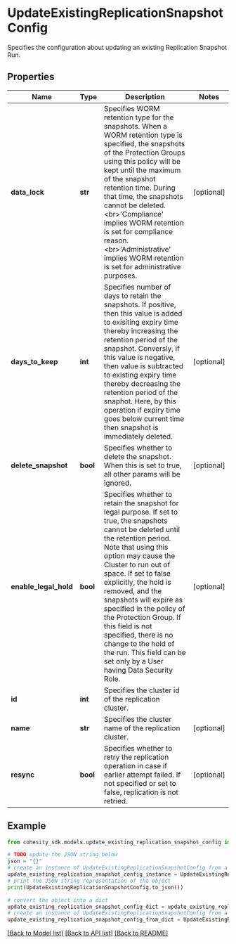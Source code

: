 # UpdateExistingReplicationSnapshotConfig

Specifies the configuration about updating an existing Replication Snapshot Run.

## Properties

Name | Type | Description | Notes
------------ | ------------- | ------------- | -------------
**data_lock** | **str** | Specifies WORM retention type for the snapshots. When a WORM retention type is specified, the snapshots of the Protection Groups using this policy will be kept until the maximum of the snapshot retention time. During that time, the snapshots cannot be deleted. &lt;br&gt;&#39;Compliance&#39; implies WORM retention is set for compliance reason. &lt;br&gt;&#39;Administrative&#39; implies WORM retention is set for administrative purposes. | [optional] 
**days_to_keep** | **int** | Specifies number of days to retain the snapshots. If positive, then this value is added to exisiting expiry time thereby increasing  the retention period of the snapshot. Conversly, if this value is negative, then value is subtracted to existing expiry time thereby decreasing the retention period of the snaphot. Here, by this operation if expiry time goes below current time then snapshot is immediately deleted. | [optional] 
**delete_snapshot** | **bool** | Specifies whether to delete the snapshot. When this is set to true, all other params will be ignored. | [optional] 
**enable_legal_hold** | **bool** | Specifies whether to retain the snapshot for legal purpose. If set to true, the snapshots cannot be deleted until the retention period. Note that using this option may cause the Cluster to run out of space. If set to false explicitly, the hold is removed, and the snapshots will expire as specified in the policy of the Protection Group. If this field is not specified, there is no change to the hold of the run. This field can be set only by a User having Data Security Role. | [optional] 
**id** | **int** | Specifies the cluster id of the replication cluster. | 
**name** | **str** | Specifies the cluster name of the replication cluster. | [optional] 
**resync** | **bool** | Specifies whether to retry the replication operation in case if earlier attempt failed. If not specified or set to false, replication is not retried. | [optional] 

## Example

```python
from cohesity_sdk.models.update_existing_replication_snapshot_config import UpdateExistingReplicationSnapshotConfig

# TODO update the JSON string below
json = "{}"
# create an instance of UpdateExistingReplicationSnapshotConfig from a JSON string
update_existing_replication_snapshot_config_instance = UpdateExistingReplicationSnapshotConfig.from_json(json)
# print the JSON string representation of the object
print(UpdateExistingReplicationSnapshotConfig.to_json())

# convert the object into a dict
update_existing_replication_snapshot_config_dict = update_existing_replication_snapshot_config_instance.to_dict()
# create an instance of UpdateExistingReplicationSnapshotConfig from a dict
update_existing_replication_snapshot_config_from_dict = UpdateExistingReplicationSnapshotConfig.from_dict(update_existing_replication_snapshot_config_dict)
```
[[Back to Model list]](../README.md#documentation-for-models) [[Back to API list]](../README.md#documentation-for-api-endpoints) [[Back to README]](../README.md)


